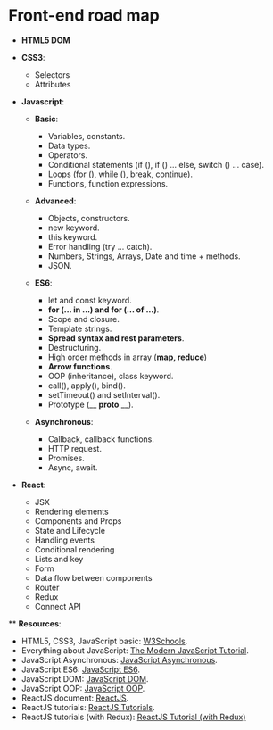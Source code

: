 # Front-end road map

+ **HTML5 DOM**
+ **CSS3**:
  + Selectors
  + Attributes
+ **Javascript**:

  + **Basic**:
    +	Variables, constants.
    +	Data types.
    +	Operators.
    +	Conditional statements (if (), if () ... else, switch () ... case).
    +	Loops (for (), while (), break, continue).
    +	Functions, function expressions.
    
  + **Advanced**:
    +	Objects, constructors.
    +	new keyword.
    +	this keyword.
    +	Error handling (try ... catch).
    +	Numbers, Strings, Arrays, Date and time + methods.
    +	JSON.
    
  + **ES6**:
    +	let and const keyword.
    +	**for (... in ...) and for (... of ...)**.
    +	Scope and closure.
    +	Template strings.
    +	**Spread syntax and rest parameters**.
    +	Destructuring.
    + High order methods in array (**map, reduce**)
    +	**Arrow functions**.
    +	OOP (inheritance), class keyword.
    +	call(), apply(), bind().
    +	setTimeout() and setInterval().
    +	Prototype (__ __proto__ __).
    
  + **Asynchronous**:
    +	Callback, callback functions.
    +	HTTP request.
    +	Promises.
    +	Async, await.
    
+ **React**:
  +	JSX
  +	Rendering elements
  +	Components and Props
  +	State and Lifecycle
  +	Handling events
  +	Conditional rendering
  +	Lists and key
  +	Form
  +	Data flow between components
  +	Router
  +	Redux
  +	Connect API

** **Resources**:
  +	HTML5, CSS3, JavaScript basic: [W3Schools](https://www.w3schools.com/).
  +	Everything about JavaScript: [The Modern JavaScript Tutorial](https://javascript.info/).
  +	JavaScript Asynchronous: [JavaScript Asynchronous](https://www.youtube.com/watch?v=ZcQyJ-gxke0&list=PL4cUxeGkcC9jx2TTZk3IGWKSbtugYdrlu).
  +	JavaScript ES6: [JavaScript ES6](https://www.youtube.com/watch?v=0Mp2kwE8xY0&list=PL4cUxeGkcC9gKfw25slm4CUDUcM_sXdml).
  +	JavaScript DOM: [JavaScript DOM](https://www.youtube.com/watch?v=FIORjGvT0kk&list=PL4cUxeGkcC9gfoKa5la9dsdCNpuey2s-V).
  +	JavaScript OOP: [JavaScript OOP](https://www.youtube.com/watch?v=4l3bTDlT6ZI&list=PL4cUxeGkcC9i5yvDkJgt60vNVWffpblB7).
  +	ReactJS document: [ReactJS](https://reactjs.org/).
  +	ReactJS tutorials: [ReactJS Tutorials](https://www.youtube.com/playlist?list=PL4cUxeGkcC9i0_2FF-WhtRIfIJ1lXlTZR&fbclid=IwAR1m-u92n3Hg_xdnwgpRIR04nd1tbRA77oWDS1lLSWJD1d6J-O2D-AjZXT8).
  +	ReactJS tutorials (with Redux): [ReactJS Tutorial (with Redux)](https://www.youtube.com/playlist?list=PL4cUxeGkcC9ij8CfkAY2RAGb-tmkNwQHG&fbclid=IwAR25K-Jl2wlPXDV5VY0WLUTieqW_PUkAxDenD_GDBPrlPUE8dZxCF32HtM4)
